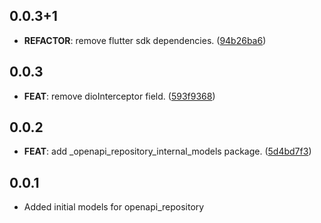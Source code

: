 ## 0.0.3+1

 - **REFACTOR**: remove flutter sdk dependencies. ([94b26ba6](https://github.com/djangoflow/list_bloc/commit/94b26ba64bab30d2a4a65dbac0cc38a7ebdacdcc))

## 0.0.3

 - **FEAT**: remove dioInterceptor field. ([593f9368](https://github.com/djangoflow/list_bloc/commit/593f9368f1927ad6803f0d147992feff3e582151))

## 0.0.2

 - **FEAT**: add _openapi_repository_internal_models package. ([5d4bd7f3](https://github.com/djangoflow/list_bloc/commit/5d4bd7f37533a16663905ca0bb6e625de7ff54e1))

## 0.0.1

- Added initial models for openapi_repository
